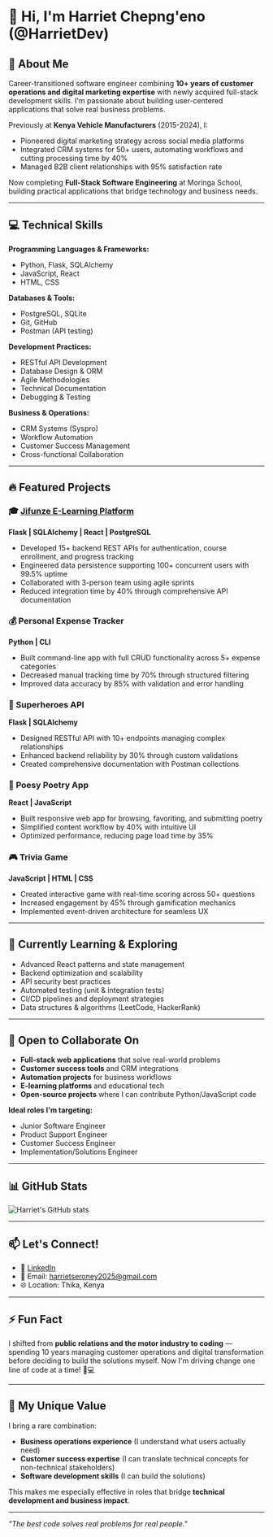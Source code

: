 # 👋 Hi, I'm Harriet Chepng'eno (@HarrietDev)

## 🚀 About Me

Career-transitioned software engineer combining **10+ years of customer operations and digital marketing expertise** with newly acquired full-stack development skills. I'm passionate about building user-centered applications that solve real business problems.

Previously at **Kenya Vehicle Manufacturers** (2015-2024), I:
- Pioneered digital marketing strategy across social media platforms
- Integrated CRM systems for 50+ users, automating workflows and cutting processing time by 40%
- Managed B2B client relationships with 95% satisfaction rate

Now completing **Full-Stack Software Engineering** at Moringa School, building practical applications that bridge technology and business needs.

---

## 💻 Technical Skills

**Programming Languages & Frameworks:**
- Python, Flask, SQLAlchemy
- JavaScript, React
- HTML, CSS

**Databases & Tools:**
- PostgreSQL, SQLite
- Git, GitHub
- Postman (API testing)

**Development Practices:**
- RESTful API Development
- Database Design & ORM
- Agile Methodologies
- Technical Documentation
- Debugging & Testing

**Business & Operations:**
- CRM Systems (Syspro)
- Workflow Automation
- Customer Success Management
- Cross-functional Collaboration

---

## 🔥 Featured Projects

### 🎓 [Jifunze E-Learning Platform](https://github.com/munyanyaguo/Phase-5-Group-4-Jifunze)
**Flask | SQLAlchemy | React | PostgreSQL**
- Developed 15+ backend REST APIs for authentication, course enrollment, and progress tracking
- Engineered data persistence supporting 100+ concurrent users with 99.5% uptime
- Collaborated with 3-person team using agile sprints
- Reduced integration time by 40% through comprehensive API documentation

### 💰 Personal Expense Tracker
**Python | CLI**
- Built command-line app with full CRUD functionality across 5+ expense categories
- Decreased manual tracking time by 70% through structured filtering
- Improved data accuracy by 85% with validation and error handling

### 🦸 Superheroes API
**Flask | SQLAlchemy**
- Designed RESTful API with 10+ endpoints managing complex relationships
- Enhanced backend reliability by 30% through custom validations
- Created comprehensive documentation with Postman collections

### 📝 Poesy Poetry App
**React | JavaScript**
- Built responsive web app for browsing, favoriting, and submitting poetry
- Simplified content workflow by 40% with intuitive UI
- Optimized performance, reducing page load time by 35%

### 🎮 Trivia Game
**JavaScript | HTML | CSS**
- Created interactive game with real-time scoring across 50+ questions
- Increased engagement by 45% through gamification mechanics
- Implemented event-driven architecture for seamless UX

---

## 🌱 Currently Learning & Exploring

- Advanced React patterns and state management
- Backend optimization and scalability
- API security best practices
- Automated testing (unit & integration tests)
- CI/CD pipelines and deployment strategies
- Data structures & algorithms (LeetCode, HackerRank)

---

## 💞️ Open to Collaborate On

- **Full-stack web applications** that solve real-world problems
- **Customer success tools** and CRM integrations
- **Automation projects** for business workflows
- **E-learning platforms** and educational tech
- **Open-source projects** where I can contribute Python/JavaScript code

**Ideal roles I'm targeting:**
- Junior Software Engineer
- Product Support Engineer
- Customer Success Engineer
- Implementation/Solutions Engineer

---

## 📊 GitHub Stats

![Harriet's GitHub stats](https://github-readme-stats.vercel.app/api?username=HarrietDev&show_icons=true&theme=radical)

---

## 📫 Let's Connect!

- 💼 [LinkedIn](https://www.linkedin.com/in/harriet-chepng-eno-8b643865/)
- 📧 Email: harrietseroney2025@gmail.com
- 🌐 Location: Thika, Kenya

---

## ⚡ Fun Fact

I shifted from **public relations and the motor industry to coding** — spending 10 years managing customer operations and digital transformation before deciding to build the solutions myself. Now I'm driving change one line of code at a time! 🚗💻

---

## 🎯 My Unique Value

I bring a rare combination:
- **Business operations experience** (I understand what users actually need)
- **Customer success expertise** (I can translate technical concepts for non-technical stakeholders)
- **Software development skills** (I can build the solutions)

This makes me especially effective in roles that bridge **technical development and business impact**.

---

*"The best code solves real problems for real people."*
